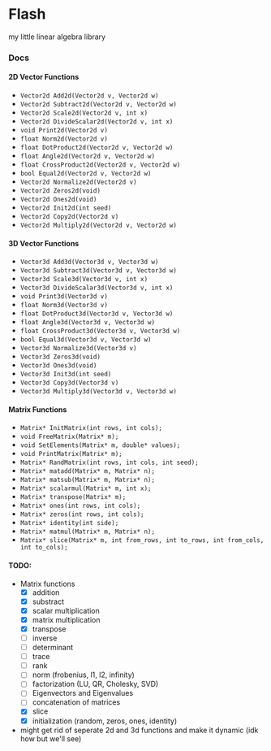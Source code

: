 # Flash
my little linear algebra library

### Docs

#### 2D Vector Functions
- `Vector2d Add2d(Vector2d v, Vector2d w)`
- `Vector2d Subtract2d(Vector2d v, Vector2d w)`
- `Vector2d Scale2d(Vector2d v, int x)`
- `Vector2d DivideScalar2d(Vector2d v, int x)`
- `void Print2d(Vector2d v)`
- `float Norm2d(Vector2d v)`
- `float DotProduct2d(Vector2d v, Vector2d w)`
- `float Angle2d(Vector2d v, Vector2d w)`
- `float CrossProduct2d(Vector2d v, Vector2d w)`
- `bool Equal2d(Vector2d v, Vector2d w)`
- `Vector2d Normalize2d(Vector2d v)`
- `Vector2d Zeros2d(void)`
- `Vector2d Ones2d(void)`
- `Vector2d Init2d(int seed)`
- `Vector2d Copy2d(Vector2d v)`
- `Vector2d Multiply2d(Vector2d v, Vector2d w)`

#### 3D Vector Functions
- `Vector3d Add3d(Vector3d v, Vector3d w)`
- `Vector3d Subtract3d(Vector3d v, Vector3d w)`
- `Vector3d Scale3d(Vector3d v, int x)`
- `Vector3d DivideScalar3d(Vector3d v, int x)`
- `void Print3d(Vector3d v)`
- `float Norm3d(Vector3d v)`
- `float DotProduct3d(Vector3d v, Vector3d w)`
- `float Angle3d(Vector3d v, Vector3d w)`
- `float CrossProduct3d(Vector3d v, Vector3d w)`
- `bool Equal3d(Vector3d v, Vector3d w)`
- `Vector3d Normalize3d(Vector3d v)`
- `Vector3d Zeros3d(void)`
- `Vector3d Ones3d(void)`
- `Vector3d Init3d(int seed)`
- `Vector3d Copy3d(Vector3d v)`
- `Vector3d Multiply3d(Vector3d v, Vector3d w)`

#### Matrix Functions
- `Matrix* InitMatrix(int rows, int cols);`
- `void FreeMatrix(Matrix* m);`
- `void SetElements(Matrix* m, double* values);`
- `void PrintMatrix(Matrix* m);`
- `Matrix* RandMatrix(int rows, int cols, int seed);`
- `Matrix* matadd(Matrix* m, Matrix* n);`
- `Matrix* matsub(Matrix* m, Matrix* n);`
- `Matrix* scalarmul(Matrix* m, int x);`
- `Matrix* transpose(Matrix* m);`
- `Matrix* ones(int rows, int cols);`
- `Matrix* zeros(int rows, int cols);`
- `Matrix* identity(int side);`
- `Matrix* matmul(Matrix* m, Matrix* n);`
- `Matrix* slice(Matrix* m, int from_rows, int to_rows, int from_cols, int to_cols);`


#### TODO: 
- Matrix functions
    - [x] addition
    - [x] substract
    - [x] scalar multiplication
    - [x] matrix multiplication
    - [x] transpose
    - [ ] inverse
    - [ ] determinant
    - [ ] trace
    - [ ] rank 
    - [ ] norm (frobenius, l1, l2, infinity)
    - [ ] factorization (LU, QR, Cholesky, SVD)
    - [ ] Eigenvectors and Eigenvalues 
    - [ ] concatenation of matrices
    - [x] slice
    - [x] initialization (random, zeros, ones, identity)
- might get rid of seperate 2d and 3d functions and make it dynamic (idk how but we'll see)


